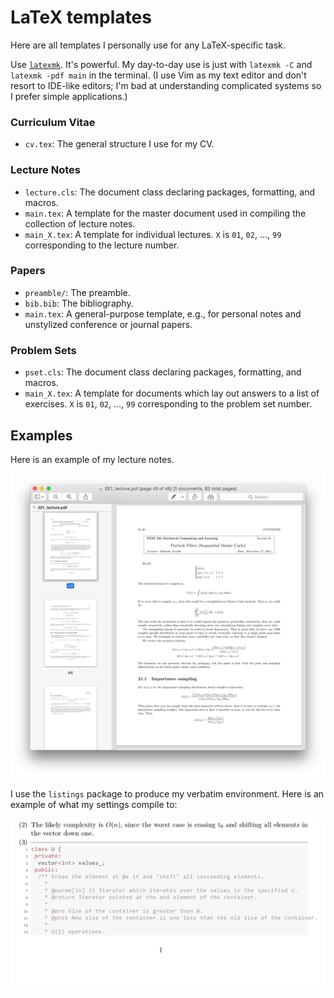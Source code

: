 # LaTeX templates

Here are all templates I personally use for any LaTeX-specific task.

Use [`latexmk`](https://www.ctan.org/pkg/latexmk/?lang=en). It's
powerful. My day-to-day use is just with `latexmk -C` and `latexmk
-pdf main` in the terminal. (I use Vim as my text editor and don't
resort to IDE-like editors; I'm bad at understanding complicated
systems so I prefer simple applications.)

### Curriculum Vitae
+ `cv.tex`: The general structure I use for my CV.

### Lecture Notes
+ `lecture.cls`: The document class declaring packages, formatting, and macros.
+ `main.tex`: A template for the master document used in compiling the
  collection of lecture notes.
+ `main_X.tex`: A template for individual lectures. `X` is `01`, `02`,
  ..., `99` corresponding to the lecture number.

### Papers
+ `preamble/`: The preamble.
+ `bib.bib`: The bibliography.
+ `main.tex`: A general-purpose template, e.g., for personal notes and
  unstylized conference or journal papers.

### Problem Sets
+ `pset.cls`: The document class declaring packages, formatting, and macros.
+ `main_X.tex`: A template for documents which lay out answers to a
  list of exercises. `X` is `01`, `02`, ..., `99` corresponding to the
  problem set number.

## Examples
Here is an example of my lecture notes.

![](notes.png)

I use the `listings` package to produce my verbatim environment. Here is an
example of what my settings compile to:

![](listings.png)
